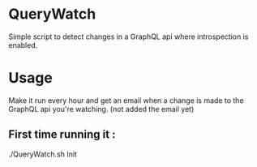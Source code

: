 # QueryWatch
Simple script to detect changes in a GraphQL api where introspection is enabled.

# Usage
Make it run every hour and get an email when a change is made to the GraphQL api you're watching. (not added the email yet)

## First time running it :
./QueryWatch.sh Init
